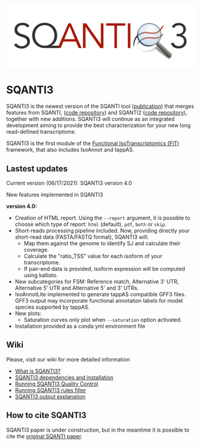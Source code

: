 ![SQANTI3 logo](https://github.com/FJPardoPalacios/public_figures/blob/master/sq3-logo.png)

#		 SQANTI3

SQANTI3 is the newest version of the SQANTI tool ([publication](https://www.ncbi.nlm.nih.gov/pmc/articles/PMC5848618/)) that merges features from SQANTI, ([code repository](https://github.com/ConesaLab/SQANTI)) and SQANTI2 ([code repository](https://github.com/Magdoll/SQANTI2)), together with new additions. SQANTI3 will continue as an integrated development aiming to provide the best characterization for your new long read-defined transcriptome. 

SQANTI3 is the first module of the [Functional IsoTranscriptomics (FIT)](https://tapas.org/) framework, that also includes IsoAnnot and tappAS.

## Lastest updates
Current version (06/17/2021): SQANTI3 version 4.0

New features implemented in SQANTI3

**version 4.0:**
* Creation of HTML report. Using the `--report` argument, it is possible to choose which type of report: `html` (default), `pdf`, `both` or `skip`.
* Short-reads processing pipeline included. Now, providing directly your short-read data (FASTA/FASTQ format), SQANTI3 will:
    * Map them against the genome to identify SJ and calculate their coverage.
    * Calculate the "ratio_TSS" value for each isoform of your transcriptome.
    * If pair-end data is provided, isoform expression will be computed using kallisto.
* New subcategories for FSM: Reference match, Alternative 3' UTR, Alternative 5' UTR and Alternative 5' and 3' UTRs.
* IsoAnnotLite implemented to generate tappAS compatible GFF3 files. GFF3 output may incorporate functional annotation labels for model species supported by tappAS.
* New plots:
    *  Saturation curves only plot when `--saturation` option activated.
* Installation provided as a conda yml environment file  

## Wiki

Please, visit our wiki for more detailed information

* [What is SQANTI3?](https://github.com/ConesaLab/SQANTI3/wiki/What-is-SQANTI3%3F)
* [SQANTI3 dependencies and installation](https://github.com/ConesaLab/SQANTI3/wiki/SQANTI3-dependencies-and-installation)
* [Running SQANTI3 Quality Control](https://github.com/ConesaLab/SQANTI3/wiki/Running-SQANTI3-Quality-Control)
* [Running SQANTI3 rules filter](https://github.com/ConesaLab/SQANTI3/wiki/Running-SQANTI3-rules-filter)
* [SQANTI3 output explanation](https://github.com/ConesaLab/SQANTI3/wiki/SQANTI3-output-explanation)

## How to cite SQANTI3

SQANTI3 paper is under construction, but in the meantime it is possible to cite the [original SQANTI paper](https://www.ncbi.nlm.nih.gov/pmc/articles/PMC5848618/).



